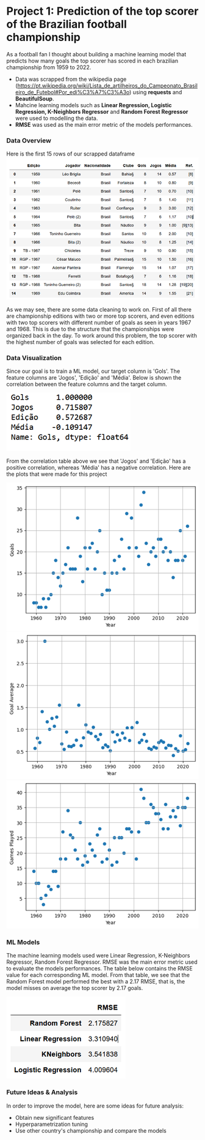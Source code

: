 # Project 1: Prediction of the top scorer of the Brazilian football championship

As a football fan I thought about building a machine learning model that predicts how many goals the top scorer has scored in each brazilian championship from 1959 to 2022.

* Data was scrapped from the wikipedia page (https://pt.wikipedia.org/wiki/Lista_de_artilheiros_do_Campeonato_Brasileiro_de_Futebol#Por_edi%C3%A7%C3%A3o) using **requests** and **BeautifulSoup**.
* Mahcine learning models such as **Linear Regression, Logistic Regression, K-Neighbors Regressor** and **Random Forest Regressor** were used to modelling the data.
* **RMSE** was used as the main error metric of the models performances.

### Data Overview
Here is the first 15 rows of our scrapped dataframe
![](images/data.png)

As we may see, there are some data cleaning to work on. First of all there are championship editions with two or more top scorers, and even editions with two top scorers with different number of goals as seen in years 1967 and 1968. This is due to the structure that the championships were organized back in the day. To work around this problem, the top scorer with the highest number of goals was selected for each edition.

### Data Visualization

Since our goal is to train a ML model, our target column is 'Gols'. The feature columns are 'Jogos', 'Edição' and 'Média'. Below is shown the correlation between the feature columns and the target column.

![](images/corr.png)

From the correlation table above we see that 'Jogos' and 'Edição' has a positive correlation, whereas 'Média' has a negative correlation. Here are the plots that were made for this project

![](images/goals.png)
![](images/avg_goals.png)
![](images/games_played.png)

### ML Models

The machine learning models used were Linear Regression, K-Neighbors Regressor, Random Forest Regressor. RMSE was the main error metric used to evaluate the models performances. The table below contains the RMSE value for each corresponding ML model. From that table, we see that the Random Forest model performed the best with a 2.17 RMSE, that is, the model misses on average the top scorer by 2.17 goals.

![](images/rmse.png)

### Future Ideas & Analysis

In order to improve the model, here are some ideas for future analysis:

* Obtain new significant features
* Hyperparametrization tuning
* Use other country's championship and compare the models
